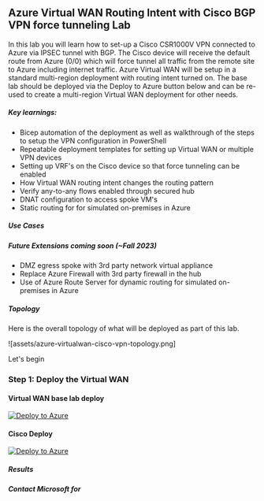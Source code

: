 
## Azure Virtual WAN Routing Intent with Cisco BGP VPN force tunneling Lab

In this lab you will learn how to set-up a Cisco CSR1000V VPN connected to Azure via IPSEC tunnel with BGP. The Cisco device will receive the default route from Azure (0/0) which will force tunnel all traffic from the remote site to Azure including internet traffic. Azure Virtual WAN will be setup in a standard multi-region deployment with routing intent turned on. The base lab should be deployed via the Deploy to Azure button below and can be re-used to create a multi-region Virtual WAN deployment for other needs.

##### Key learnings:
- Bicep automation of the deployment as well as walkthrough of the steps to setup the VPN configuration in PowerShell
- Repeatable deployment templates for setting up Virtual WAN or multiple VPN devices
- Setting up VRF's on the Cisco device so that force tunneling can be enabled
- How Virtual WAN routing intent changes the routing pattern
- Verify any-to-any flows enabled through secured hub
- DNAT configuration to access spoke VM's
- Static routing for for simulated on-premises in Azure

##### Use Cases


##### Future Extensions coming soon (~Fall 2023)
- DMZ egress spoke with 3rd party network virtual appliance
- Replace Azure Firewall with 3rd party firewall in the hub
- Use of Azure Route Server for dynamic routing for simulated on-premises in Azure


##### Topology

Here is the overall topology of what will be deployed as part of this lab.

![assets/azure-virtualwan-cisco-vpn-topology.png]

Let's begin

### Step 1: Deploy the Virtual WAN

#### Virtual WAN base lab deploy

[![Deploy to Azure](https://aka.ms/deploytoazurebutton)](https://portal.azure.com/#create/Microsoft.Template/uri/https%3A%2F%2Fraw.githubusercontent.com%2Fbcosden%2Fazure-cisco-bgp-lab%2Fmaster%2Fvwan-arm%2Fvwan.json)



#### Cisco Deploy

[![Deploy to Azure](https://aka.ms/deploytoazurebutton)](https://portal.azure.com/#create/Microsoft.Template/uri/https%3A%2F%2Fraw.githubusercontent.com%2Fbcosden%2Fazure-cisco-bgp-lab%2Fmaster%2Fcisco-arm%2Fcisco.json)



##### Results


##### Contact Microsoft for



